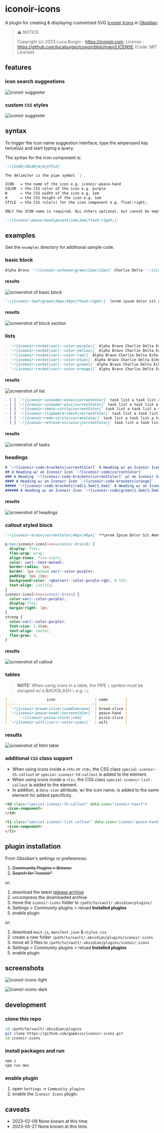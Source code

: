 # iconoir-icons

A plugin for creating & displaying customized SVG [Iconoir Icons](https://iconoir.com/) in [Obsidian](https://obsidian.md).

> ⚠️ NOTICE
> 
> Copyright (c) 2023 Luca Burgio - https://iconoir.com; License - https://github.com/lucaburgio/iconoir/blob/main/LICENSE (Code: MIT License)

## features

### icon search suggestions

![iconoir suggester](assets/iconoir-suggester-1.gif)

### custom `CSS` styles

![iconoir suggester](assets/iconoir-suggester-2.gif)

## syntax

To trigger the icon name suggestion interface, type the ampersand key twice(`&&`) and start typing a query.

The syntax for the icon component is:

```markdown
`~![ICON|COLOR|W|H|STYLE]`

The delimiter is the pipe symbol `|`.

ICON   = the name of the icon e.g. iconoir-peace-hand
COLOR  = the CSS color of the icon e.g. purple
W      = the CSS width of the icon e.g. 1em
H      = the CSS height of the icon e.g. 1em
STYLE  = the CSS rule(s) for the icon component e.g. float:right;

ONLY the ICON name is required. ALL others optional, but cannot be empty.

`~![iconoir-peace-hand|purple|1em|1em|float:right;]`
```

## examples

See the `examples` directory for additional sample code.

### basic block

```markdown
Alpha Bravo `~![iconoir-antenna|green|22px|22px]` Charlie Delta `~![iconoir-wristwatch|red|22px|22px]` Echo Foxtrot Golf `~![iconoir-golf|green|22px|22px]` Hotel India Juliet Kilo `~![iconoir-airplane|red|22px|22px]` Lima Mike November `~![iconoir-calendar|magenta|22px|22px]` Oscar Papa Quebec Romeo Sierra `~![iconoir-compass|var(--color-orange)|22px|22px]` Tango Uniform Victor `~![iconoir-dashboard-dots|red|22px|22px]` Whiskey Xray Yankee Zulu
```

#### results

![screenshot of basic block](assets/basic.png)

```markdown
`~![iconoir-leaf|green|48px|48px|float:right;]` lorem ipsum dolor sit amet, consectetur adipiscing elit. morbi bibendum commodo congue. vivamus efficitur aliquam felis, id viverra eros blandit sit amet. nam feugiat purus ac sem aliquam, sit amet dictum dui bibendum. sed tincidunt porttitor odio at feugiat. cras sed viverra libero. suspendisse potenti. nulla eu ullamcorper quam, in tempus nulla. quisque accumsan euismod finibus.
```

#### results

![screenshot of block section](assets/block.png)

### lists

```markdown
- `~![iconoir-rocket|var(--color-purple)]` Alpha Bravo Charlie Delta Echo Foxtrot Golf
- `~![iconoir-rocket|var(--color-yellow)]` Alpha Bravo Charlie Delta Echo Foxtrot Golf
- `~![iconoir-rocket|var(--color-red)]` Alpha Bravo Charlie Delta Echo Foxtrot Golf
- `~![iconoir-rocket|var(--color-blue)]` Alpha Bravo Charlie Delta Echo Foxtrot Golf
- `~![iconoir-rocket|var(--color-green)]` Alpha Bravo Charlie Delta Echo Foxtrot Golf
- `~![iconoir-rocket|var(--color-orange)]` Alpha Bravo Charlie Delta Echo Foxtrot Golf
```

#### results

![screenshot of list](assets/list.png)

```markdown
- [ ] `~![iconoir-calendar-minus|currentColor]` task list a task list a task list
- [ ] `~![iconoir-calendar-plus|currentColor]` task list a task list a task list
- [ ] `~![iconoir-check-circle|currentColor]` task list a task list a task list
- [ ] `~![iconoir-clipboard-check|currentColor]` task list a task list a task list
- [ ] `~![iconoir-redo-circle|currentColor]` task list a task list a task list
- [ ] `~![iconoir-refresh-circular|currentColor]` task list a task list a task list
```

#### results

![screenshot of tasks](assets/tasks.png)


### headings

```markdown
# `~![iconoir-code-brackets|currentColor]` A Heading w/ an Iconoir Icon
## A Heading w/ an Iconoir Icon `~![iconoir-code|currentColor]`
### A Heading `~![iconoir-code-brackets|currentColor]` w/ an Iconoir Icon
#### A Heading w/ an Iconoir Icon `~![iconoir-code-brackets|orange]`
##### `~![iconoir-code-brackets|red|1.5em|1.5em]` A Heading w/ an Iconoir Icon
###### A Heading w/ an Iconoir Icon `~![iconoir-code|green|1.5em|1.5em]`
```

#### results

![screenshot of headings](assets/headings.png)

### callout styled block

```markdown
`~![iconoir-brain|currentColor|48px|48px]` **Lorem Ipsum Dolor Sit Amet** consectetur adipiscing elit. morbi bibendum commodo congue. vivamus efficitur aliquam felis, id viverra eros blandit sit amet. nam feugiat purus ac sem aliquam, sit amet dictum dui bibendum. sed tincidunt porttitor odio at feugiat. cras sed viverra libero. suspendisse potenti. nulla eu ullamcorper quam, in tempus nulla. quisque accumsan euismod finibus.
```

```css
p:has(iconoir-icon[name=iconoir-brain]) {
  display: flex;
  flex-wrap: wrap;
  align-items: flex-start;
  color: var(--text-muted);
  border-radius: 6px;
  border: 2px dashed var(--color-purple);
  padding: 9px 18px;
  background-color: rgba(var(--color-purple-rgb), 0.15);
  text-align: justify;
}
iconoir-icon[name=iconoir-brain] {
  color:var(--color-purple);
  display:flex;
  margin-right: 7px;
}
strong {
  color:var(--color-purple);
  font-size: 1.88em;  
  text-align: center;
  flex-grow: 1;
}
```

#### results

![screenshot of callout](assets/callout.png)

### tables

> **NOTE:** When using icons in a table, the PIPE `|` symbol must be escaped w/ a BACKSLASH `\`
> e.g. `\|`

```markdown
|                  icon                  | name        |
|:--------------------------------------:| ----------- |
| `~![iconoir-bread-slice\|saddlebrown]` | bread-slice |
| `~![iconoir-peace-hand\|currentColor]` | peace-hand  |
|     `~![iconoir-pizza-slice\|red]`     | pizza-slice |
| `~![iconoir-wifi\|var(--color-cyan)]`  | wifi        |
```

### results

![screenshot of html table](assets/tables.png)


### additional `CSS` class support

- When using icons inside a `<th>` or  `<td>`, the CSS class `special-iconoir-th-callout` or `special-iconoir-td-callout` is added to the element.
- When using icons inside a `<li>`, the CSS class `special-iconoir-list-callout` is added to the element.
- In addition, a `data-icon` attribute, w/ the icon name, is added to the same element for added specificity.

```html
<td class="special-iconoir-th-callout" data-icon="iconoir-heart">
 <icon-component>
</td>

<li class="special-iconoir-list-callout" data-icon="iconoir-peace-hand">
 <icon-component>
</li>
```

## plugin installation

From Obsidian's settings or preferences:

1. ~~Community Plugins > Browse~~
2. ~~Search for "iconoir"~~

or:

1. download the latest [release archive](https://github.com/gapmiss/iconoir-icons/releases/download/1.0.0/iconoir-icons.zip)
2. uncompress the downloaded archive
3. move the `iconoir-icons` folder to `/path/to/vault/.obsidian/plugins/` 
4.  Settings > Community plugins > reload **Installed plugins**
5.  enable plugin

or:

1.  download `main.js`, `manifest.json` & `styles.css`
2.  create a new folder `/path/to/vault/.obsidian/plugins/iconoir-icons`
3.  move all 3 files to `/path/to/vault/.obsidian/plugins/iconoir-icons`
4.  Settings > Community plugins > reload **Installed plugins**
5.  enable plugin

## screenshots

![iconoir-icons-light](assets/iconoir-icons-light.png)

![iconoir-icons-dark](assets/iconoir-icons-dark.png)

## development

### clone this repo

```bash
cd /path/to/vault/.obsidian/plugins
git clone https://github.com/gapmiss/iconoir-icons.git
cd iconoir-icons
```

### install packages and run

```bash
npm i
npm run dev
```

### enable plugin

1.  open `Settings` → `Community plugins`
2.  enable the `Iconoir Icons` plugin.

## caveats

- 2023-02-09 None known at this time.
- 2023-05-27 None known at this time.
